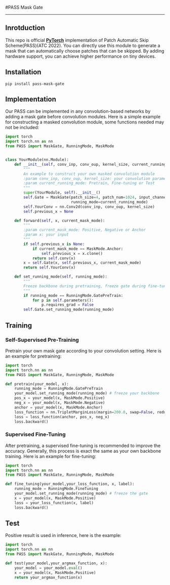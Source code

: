 #PASS Mask Gate

----
## Inrotduction
This repo is official **[PyTorch](https://pytorch.org)** implementation of Patch Automatic Skip Scheme(PASS)(ATC 2022).
You can directly use this module to generate a mask that can automatically choose patches that can be skipped. By adding hardware support, you can achieve higher performance on tiny devices.
## Installation

```shell
pip install pass-mask-gate
```

## Implementation
Our PASS can be implemented in any convolution-based networks by adding a mask gate before convolution modules. 
Here is a simple example for constructing a masked convolution module, some functions needed may not be included:

```python
import torch
import torch.nn as nn
from PASS import MaskGate, RunningMode, MaskMode


class YourModule(nn.Module):
    def __init__(self, conv_inp, conv_oup, kernel_size, current_running_mode):
        """
        An example to construct your own masked convolution module
        :param conv_inp, conv_oup, kernel_size: your convolution parameter
        :param current_running_mode: Pretrain, Fine-tuning or Test 
        """
        super(YourModule, self).__init__()
        self.Gate = MaskGate(patch_size=4, patch_num=1024, input_channel=conv_inp, output_channel=conv_oup,
                             running_mode=current_running_mode)
        self.YourConv = nn.Conv2d(conv_inp, conv_oup, kernel_size)
        self.previous_x = None

    def forward(self, x, current_mask_mode):
        """
        :param current_mask_mode: Positive, Negative or Anchor
        :param x: your input
        """
        if self.previous_x is None:
            if current_mask_mode == MaskMode.Anchor:
                self.previous_x = x.clone()
            return self.conv(x)
        x = self.Gate(x, self.previous_x, current_mask_mode)
        return self.YourConv(x)

    def set_running_mode(self, running_mode):
        """
        Freeze backbone during pretraining, freeze gate during fine-tuning
        """
        if running_mode == RunningMode.GatePreTrain:
            for p in self.parameters():
                p.requires_grad = False
        self.Gate.set_running_mode(running_mode)
```
## Training

### Self-Supervised Pre-Training
Pretrain your own mask gate according to your convolution setting. Here is an example for pretraining:
```python
import torch
import torch.nn as nn
from PASS import MaskGate, RunningMode, MaskMode

def pretrain(your_model, x):
    running_mode = RunningMode.GatePreTrain
    your_model.set_running_mode(running_mode) # freeze your backbone
    pos_x = your_model(x, MaskMode.Positive)
    neg_x = your_model(x, MaskMode.Negative)
    anchor = your_model(x, MaskMode.Anchor)
    loss_function = nn.TripletMarginLoss(margin=200.0, swap=False, reduction='mean')
    loss = loss_function(anchor, pos_x, neg_x)
    loss.backward()
```

### Supervised Fine-Tuning
After pretraining, a supervised fine-tuning is recommended to improve the accuracy. Generally, this process is exact the same as your own backbone training. Here is an example for fine-tuning:
```python
import torch
import torch.nn as nn
from PASS import MaskGate, RunningMode, MaskMode

def fine_tuning(your_model,your_loss_function, x, label):
    running_mode = RunningMode.FineTuning
    your_model.set_running_mode(running_mode) # freeze the gate
    x = your_model(x, MaskMode.Positive)
    loss = your_loss_function(x, label)
    loss.backward()
```
## Test
Positive result is used in inference, here is the example:
```python
import torch
import torch.nn as nn
from PASS import MaskGate, RunningMode, MaskMode

def test(your_model,your_argmax_function, x):
    your_model = your_model.eval()
    x = your_model(x, MaskMode.Positive)
    return your_argmax_function(x)
```
